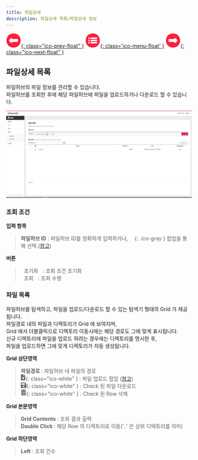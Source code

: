 ```yaml
---
title: 파일상세
description: 파일상세 목록/파일상세 정보
---
```


<link rel="stylesheet" type="text/css" href="css/opme.css">

<!-- Defined -->
[file-lst]: img/file-lst.png
[ico-search]: img/icon/ico-search.png
[ico-del]: img/icon/ico-del.png
[ico-upload]: img/icon/ico-add.png
[ico-download]: img/icon/ico-save.png
[popup-filehub]: PopupFileHub.md
[popup-fileupload]: PopupFileUpload.md

<!-- Floating Menu -->
[prev]: FileHub.html "파일허브"
[menu]: index.html "목차"
[next]: AccessKey.html "엑세스키"
[ico-prev]: img/icon/ico-prev.png
[ico-menu]: img/icon/ico-menu.png
[ico-next]: img/icon/ico-next.png
[![이전][ico-prev]{: class="ico-prev-float" }][prev]
[![목차][ico-menu]{: class='ico-menu-float' }][menu]
[![다음][ico-next]{: class="ico-next-float" }][next]


## 파일상세 목록

파일허브의 파일 정보를 관리할 수 있습니다.  
파일허브를 조회한 후에 해당 파일허브에 파일을 업로드하거나 다운로드 할 수 있습니다.

![파일상세 목록][file-lst]

### **조회 조건**

**입력 항목**

> **파일허브 ID** : 파일허브 ID를 정확하게 입력하거나, ![파일허브 조회][ico-search]{: .ico-gray } 팝업을 통해 선택.([참고][popup-filehub])  

**버튼**

> <kbd class="btn-gray">&nbsp;초기화&nbsp;</kbd> : 조회 조건 초기화  
> <kbd class="btn-red">&nbsp;조회&nbsp;</kbd> : 조회 수행  
 
### **파일 목록**

파일허브를 탐색하고, 파일을 업로드/다운로드 할 수 있는 탐색기 형태의 Grid 가 제공됩니다.  
파일경로 내의 파일과 디렉토리가 Grid 에 보여지며,  
Grid 에서 더블클릭으로 디렉토리 이동시에는 해당 경로도 그에 맞게 표시됩니다.  
신규 디렉토리에 파일을 업로드 하려는 경우에는 디렉토리를 명시한 후,  
파일을 업로드하면 그에 맞게 디렉토리가 자동 생성됩니다.  

**Grid 상단영역**

> **파일경로** : 파일허브 내 파일의 경로  
> ![업로드][ico-upload]{: class="ico-white" } : 파일 업로드 팝업 ([참고][popup-fileupload])  
> ![다운로드][ico-download]{: class="ico-white" } : Check 된 파일 다운로드   
> ![삭제][ico-del]{: class="ico-white" } : Check 된 Row 삭제

**Grid 본문영역**

> **Grid Contents** : 조회 결과 출력  
> **Double Click** : 해당 Row 의 디렉토리로 이동('..' 은 상위 디텍토리를 의미)

**Grid 하단영역**

> **Left** : 조회 건수  

